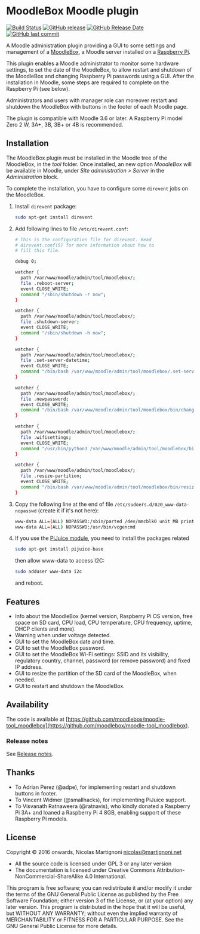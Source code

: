 # MoodleBox Moodle plugin

[![Build Status](https://github.com/moodlebox/moodlebox/workflows/CI/badge.svg)](https://github.com/moodlebox/moodle-tool_moodlebox/actions?query=workflow%3ACI)
[![GitHub release](https://img.shields.io/github/release/moodlebox/moodle-tool_moodlebox.svg)](https://github.com/moodlebox/moodle-tool_moodlebox/releases/latest)
[![GitHub Release Date](https://img.shields.io/github/release-date/moodlebox/moodle-tool_moodlebox.svg)](https://github.com/moodlebox/moodle-tool_moodlebox/releases/latest)
[![GitHub last commit](https://img.shields.io/github/last-commit/moodlebox/moodle-tool_moodlebox.svg)](https://github.com/moodlebox/moodle-tool_moodlebox/commits/)

A Moodle administration plugin providing a GUI to some settings and management of a [MoodleBox](https://moodlebox.net/), a Moodle server installed on a [Raspberry Pi](https://www.raspberrypi.org/).

This plugin enables a Moodle administrator to monitor some hardware settings, to set the date of the MoodleBox, to allow restart and shutdown of the MoodleBox and changing Raspberry Pi passwords using a GUI. After the installation in Moodle, some steps are required to complete on the Raspberry Pi (see below).

Administrators and users with manager role can moreover restart and shutdown the MoodleBox with buttons in the footer of each Moodle page.

The plugin is compatible with Moodle 3.6 or later. A Raspberry Pi model Zero 2 W, 3A+, 3B, 3B+ or 4B is recommended.

## Installation

The MoodleBox plugin must be installed in the Moodle tree of the MoodleBox, in the _tool_ folder. Once installed, an new option _MoodleBox_ will be available in Moodle, under _Site administration > Server_ in the _Administration_ block.

To complete the installation, you have to configure some `direvent` jobs on the MoodleBox.

1. Install `direvent` package:
    ```bash
    sudo apt-get install direvent
    ```

1. Add following lines to file `/etc/direvent.conf`:
    ```bash
    # This is the configuration file for direvent. Read
    # direvent.conf(5) for more information about how to
    # fill this file.

    debug 0;

    watcher {
      path /var/www/moodle/admin/tool/moodlebox/;
      file .reboot-server;
      event CLOSE_WRITE;
      command "/sbin/shutdown -r now";
    }

    watcher {
      path /var/www/moodle/admin/tool/moodlebox/;
      file .shutdown-server;
      event CLOSE_WRITE;
      command "/sbin/shutdown -h now";
    }

    watcher {
      path /var/www/moodle/admin/tool/moodlebox/;
      file .set-server-datetime;
      event CLOSE_WRITE;
      command "/bin/bash /var/www/moodle/admin/tool/moodlebox/.set-server-datetime";
    }

    watcher {
      path /var/www/moodle/admin/tool/moodlebox/;
      file .newpassword;
      event CLOSE_WRITE;
      command "/bin/bash /var/www/moodle/admin/tool/moodlebox/bin/changepassword.sh";
    }

    watcher {
      path /var/www/moodle/admin/tool/moodlebox/;
      file .wifisettings;
      event CLOSE_WRITE;
      command "/usr/bin/python3 /var/www/moodle/admin/tool/moodlebox/bin/changewifisettings.py";
    }

    watcher {
      path /var/www/moodle/admin/tool/moodlebox/;
      file .resize-partition;
      event CLOSE_WRITE;
      command "/bin/bash /var/www/moodle/admin/tool/moodlebox/bin/resizepartition.sh";
    }
    ```

1. Copy the following line at the end of file `/etc/sudoers.d/020_www-data-nopasswd` (create it if it's not here):
    ```bash
    www-data ALL=(ALL) NOPASSWD:/sbin/parted /dev/mmcblk0 unit MB print free
    www-data ALL=(ALL) NOPASSWD:/usr/bin/vcgencmd
    ```

1. If you use the [PiJuice module](https://github.com/PiSupply/PiJuice), you need to install the packages related
    ```bash
    sudo apt-get install pijuice-base
    ```
   then allow www-data to access I2C:
    ```bash
    sudo adduser www-data i2c
    ```
   and reboot.

## Features

- Info about the MoodleBox (kernel version, Raspberry Pi OS version, free space on SD card, CPU load, CPU temperature, CPU frequency, uptime, DHCP clients and more).
- Warning when under voltage detected.
- GUI to set the MoodleBox date and time.
- GUI to set the MoodleBox password.
- GUI to set the MoodleBox Wi-Fi settings: SSID and its visibility, regulatory country, channel, password (or remove password) and fixed IP address.
- GUI to resize the partition of the SD card of the MoodleBox, when needed.
- GUI to restart and shutdown the MoodleBox.

## Availability

The code is available at [https://github.com/moodlebox/moodle-tool_moodlebox](https://github.com/moodlebox/moodle-tool_moodlebox).

### Release notes

See [Release notes](https://github.com/moodlebox/moodle-tool_moodlebox/blob/master/CHANGELOG.md).

## Thanks

- To Adrian Perez (@adpe), for implementing restart and shutdown buttons in footer.
- To Vincent Widmer (@smallhacks), for implementing PiJuice support.
- To Visvanath Ratnaweera (@ratnavis), who kindly donated a Raspberry Pi 3A+ and loaned a Raspberry Pi 4 8GB, enabling support of these Raspberry Pi models.

## License

Copyright © 2016 onwards, Nicolas Martignoni <nicolas@martignoni.net>

- All the source code is licensed under GPL 3 or any later version
- The documentation is licensed under Creative Commons Attribution-NonCommercial-ShareAlike 4.0 International.

This program is free software; you can redistribute it and/or modify it under the terms of the GNU General Public License as published by the Free Software Foundation; either version 3 of the License, or (at your option) any later version. This program is distributed in the hope that it will be useful, but WITHOUT ANY WARRANTY; without even the implied warranty of MERCHANTABILITY or FITNESS FOR A PARTICULAR PURPOSE. See the GNU General Public License for more details.


